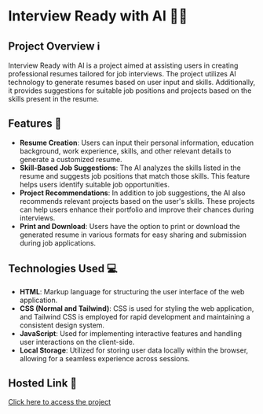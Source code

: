 # Interview Ready with AI 💼🤖

## Project Overview ℹ️

Interview Ready with AI is a project aimed at assisting users in creating professional resumes tailored for job interviews. The project utilizes AI technology to generate resumes based on user input and skills. Additionally, it provides suggestions for suitable job positions and projects based on the skills present in the resume.

## Features 🌟

- **Resume Creation**: Users can input their personal information, education background, work experience, skills, and other relevant details to generate a customized resume.
- **Skill-Based Job Suggestions**: The AI analyzes the skills listed in the resume and suggests job positions that match those skills. This feature helps users identify suitable job opportunities.
- **Project Recommendations**: In addition to job suggestions, the AI also recommends relevant projects based on the user's skills. These projects can help users enhance their portfolio and improve their chances during interviews.
- **Print and Download**: Users have the option to print or download the generated resume in various formats for easy sharing and submission during job applications.

## Technologies Used 💻

- **HTML**: Markup language for structuring the user interface of the web application.
- **CSS (Normal and Tailwind)**: CSS is used for styling the web application, and Tailwind CSS is employed for rapid development and maintaining a consistent design system.
- **JavaScript**: Used for implementing interactive features and handling user interactions on the client-side.
- **Local Storage**: Utilized for storing user data locally within the browser, allowing for a seamless experience across sessions.

## Hosted Link 🚀

[Click here to access the project](https://umairr07.github.io/Resume-Ai/)
